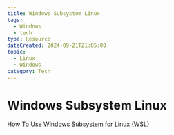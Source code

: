 ```yaml
---
title: Windows Subsystem Linux
tags:
  - Windows
  - tech
type: Resource
dateCreated: 2024-09-21T21:05:00
topic:
  - Linux
  - Windows
category: Tech
---
```


# Windows Subsystem Linux
[How To Use Windows Subsystem for Linux (WSL)](https://www.itprotoday.com/linux/how-use-windows-subsystem-linux)
